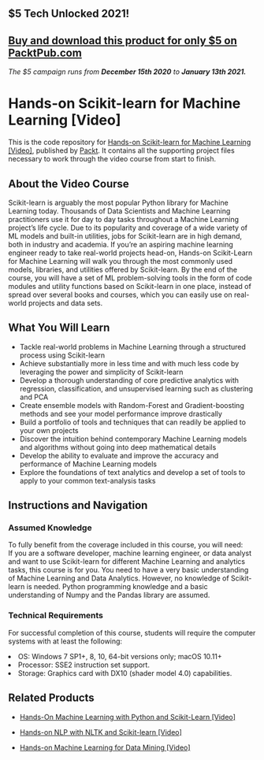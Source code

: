 ## $5 Tech Unlocked 2021!
[Buy and download this product for only $5 on PacktPub.com](https://www.packtpub.com/)
-----
*The $5 campaign         runs from __December 15th 2020__ to __January 13th 2021.__*

# Hands-on Scikit-learn for Machine Learning [Video]
This is the code repository for [Hands-on Scikit-learn for Machine Learning [Video]](https://www.packtpub.com/big-data-and-business-intelligence/hands-scikit-learn-machine-learning-video?utm_source=github&utm_medium=repository&utm_campaign=9781789137132), published by [Packt](https://www.packtpub.com/?utm_source=github). It contains all the supporting project files necessary to work through the video course from start to finish.
## About the Video Course
Scikit-learn is arguably the most popular Python library for Machine Learning today. Thousands of Data Scientists and Machine Learning practitioners use it for day to day tasks throughout a Machine Learning project’s life cycle. Due to its popularity and coverage of a wide variety of ML models and built-in utilities, jobs for Scikit-learn are in high demand, both in industry and academia.
If you’re an aspiring machine learning engineer ready to take real-world projects head-on, Hands-on Scikit-Learn for Machine Learning will walk you through the most commonly used models, libraries, and utilities offered by Scikit-learn.
By the end of the course, you will have a set of ML problem-solving tools in the form of code modules and utility functions based on Scikit-learn in one place, instead of spread over several books and courses, which you can easily use on real-world projects and data sets.


<H2>What You Will Learn</H2>
<DIV class=book-info-will-learn-text>
<UL>
<LI>Tackle real-world problems in Machine Learning through a structured process using Scikit-learn
<LI>Achieve substantially more in less time and with much less code by leveraging the power and simplicity of Scikit-learn
<LI>Develop a thorough understanding of core predictive analytics with regression, classification, and unsupervised learning such as clustering and PCA
<LI>Create ensemble models with Random-Forest and Gradient-boosting methods and see your model performance improve drastically
<LI>Build a portfolio of tools and techniques that can readily be applied to your own projects
<LI>Discover the intuition behind contemporary Machine Learning models and algorithms without going into deep mathematical details
<LI>Develop the ability to evaluate and improve the accuracy and performance of Machine Learning models
<LI>Explore the foundations of text analytics and develop a set of tools to apply to your common text-analysis tasks </LI></UL></DIV>

## Instructions and Navigation
### Assumed Knowledge
To fully benefit from the coverage included in this course, you will need:<br/>
If you are a software developer, machine learning engineer, or data analyst and want to use Scikit-learn for different Machine Learning and analytics tasks, this course is for you. You need to have a very basic understanding of Machine Learning and Data Analytics. However, no knowledge of Scikit-learn is needed. Python programming knowledge and a basic understanding of Numpy and the Pandas library are assumed.
### Technical Requirements
For successful completion of this course, students will require the computer systems with at least the following:<br/>
<LI>OS: Windows 7 SP1+, 8, 10, 64-bit versions only; macOS 10.11+
<LI>Processor: SSE2 instruction set support.
<LI>Storage: Graphics card with DX10 (shader model 4.0) capabilities.</LI>

## Related Products
* [Hands-On Machine Learning with Python and Scikit-Learn [Video]](https://www.packtpub.com/big-data-and-business-intelligence/hands-machine-learning-python-and-scikit-learn-video?utm_source=github&utm_medium=repository&utm_campaign=9781788991056)

* [Hands-on NLP with NLTK and Scikit-learn [Video]](https://www.packtpub.com/big-data-and-business-intelligence/hands-nlp-nltk-and-scikit-learn-video?utm_source=github&utm_medium=repository&utm_campaign=9781789345612)

* [Hands-on Machine Learning for Data Mining [Video]](https://www.packtpub.com/big-data-and-business-intelligence/hands-machine-learning-data-mining-video?utm_source=github&utm_medium=repository&utm_campaign=9781789342628)

